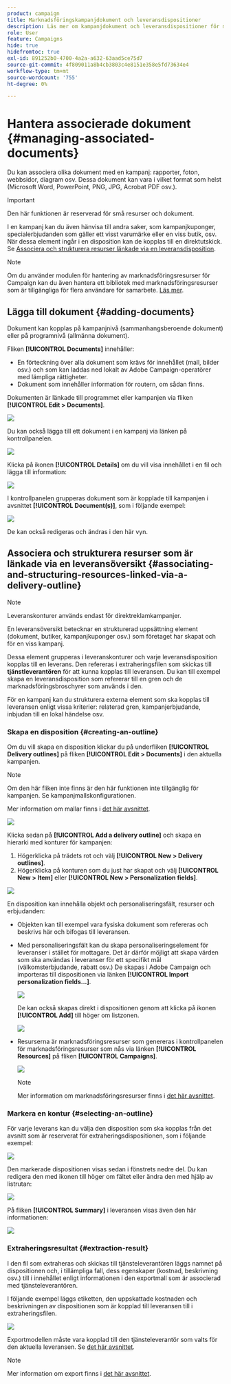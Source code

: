 ```yaml
---
product: campaign
title: Marknadsföringskampanjdokument och leveransdispositioner
description: Läs mer om kampanjdokument och leveransdispositioner för marknadsföring
role: User
feature: Campaigns
hide: true
hidefromtoc: true
exl-id: 891252b0-4700-4a2a-a632-63aad5ce75d7
source-git-commit: 4f809011a8b4cb3803c4e8151e358e5fd73634e4
workflow-type: tm+mt
source-wordcount: '755'
ht-degree: 0%

---
```


# Hantera associerade dokument {#managing-associated-documents}

Du kan associera olika dokument med en kampanj: rapporter, foton, webbsidor, diagram osv. Dessa dokument kan vara i vilket format som helst (Microsoft Word, PowerPoint, PNG, JPG, Acrobat PDF osv.).

>[!IMPORTANT]
>
>Den här funktionen är reserverad för små resurser och dokument.

I en kampanj kan du även hänvisa till andra saker, som kampanjkuponger, specialerbjudanden som gäller ett visst varumärke eller en viss butik, osv. När dessa element ingår i en disposition kan de kopplas till en direktutskick. Se [Associera och strukturera resurser länkade via en leveransdisposition](#associating-and-structuring-resources-linked-via-a-delivery-outline).

>[!NOTE]
>
>Om du använder modulen för hantering av marknadsföringsresurser för Campaign kan du även hantera ett bibliotek med marknadsföringsresurser som är tillgängliga för flera användare för samarbete. [Läs mer](../../mrm/using/managing-marketing-resources.md).

## Lägga till dokument {#adding-documents}

Dokument kan kopplas på kampanjnivå (sammanhangsberoende dokument) eller på programnivå (allmänna dokument).

Fliken **[!UICONTROL Documents]** innehåller:

* En förteckning över alla dokument som krävs för innehållet (mall, bilder osv.) och som kan laddas ned lokalt av Adobe Campaign-operatörer med lämpliga rättigheter.
* Dokument som innehåller information för routern, om sådan finns.

Dokumenten är länkade till programmet eller kampanjen via fliken **[!UICONTROL Edit > Documents]**.

![](assets/s_ncs_user_op_add_document.png)

Du kan också lägga till ett dokument i en kampanj via länken på kontrollpanelen.

![](assets/add_a_document_in_op.png)

Klicka på ikonen **[!UICONTROL Details]** om du vill visa innehållet i en fil och lägga till information:

![](assets/s_ncs_user_op_add_document_details.png)

I kontrollpanelen grupperas dokument som är kopplade till kampanjen i avsnittet **[!UICONTROL Document(s)]**, som i följande exempel:

![](assets/s_ncs_user_op_edit_document.png)

De kan också redigeras och ändras i den här vyn.

## Associera och strukturera resurser som är länkade via en leveransöversikt {#associating-and-structuring-resources-linked-via-a-delivery-outline}

>[!NOTE]
>
>Leveranskonturer används endast för direktreklamkampanjer.

En leveransöversikt betecknar en strukturerad uppsättning element (dokument, butiker, kampanjkuponger osv.) som företaget har skapat och för en viss kampanj.

Dessa element grupperas i leveranskonturer och varje leveransdisposition kopplas till en leverans. Den refereras i extraheringsfilen som skickas till **tjänstleverantören** för att kunna kopplas till leveransen. Du kan till exempel skapa en leveransdisposition som refererar till en gren och de marknadsföringsbroschyrer som används i den.

För en kampanj kan du strukturera externa element som ska kopplas till leveransen enligt vissa kriterier: relaterad gren, kampanjerbjudande, inbjudan till en lokal händelse osv.

### Skapa en disposition {#creating-an-outline}

Om du vill skapa en disposition klickar du på underfliken **[!UICONTROL Delivery outlines]** på fliken **[!UICONTROL Edit > Documents]** i den aktuella kampanjen.

>[!NOTE]
>
>Om den här fliken inte finns är den här funktionen inte tillgänglig för kampanjen. Se kampanjmallskonfigurationen.
>   
>Mer information om mallar finns i [det här avsnittet](../../campaign/using/marketing-campaign-templates.md#campaign-templates).

![](assets/s_ncs_user_op_composition_link.png)

Klicka sedan på **[!UICONTROL Add a delivery outline]** och skapa en hierarki med konturer för kampanjen:

1. Högerklicka på trädets rot och välj **[!UICONTROL New > Delivery outlines]**.
1. Högerklicka på konturen som du just har skapat och välj **[!UICONTROL New > Item]** eller **[!UICONTROL New > Personalization fields]**.

![](assets/s_ncs_user_op_add_composition.png)

En disposition kan innehålla objekt och personaliseringsfält, resurser och erbjudanden:

* Objekten kan till exempel vara fysiska dokument som refereras och beskrivs här och bifogas till leveransen.
* Med personaliseringsfält kan du skapa personaliseringselement för leveranser i stället för mottagare. Det är därför möjligt att skapa värden som ska användas i leveranser för ett specifikt mål (välkomsterbjudande, rabatt osv.) De skapas i Adobe Campaign och importeras till dispositionen via länken **[!UICONTROL Import personalization fields...]**.

  ![](assets/s_ncs_user_op_add_composition_field.png)

  De kan också skapas direkt i dispositionen genom att klicka på ikonen **[!UICONTROL Add]** till höger om listzonen.

  ![](assets/s_ncs_user_op_add_composition_field_button.png)

* Resurserna är marknadsföringsresurser som genereras i kontrollpanelen för marknadsföringsresurser som nås via länken **[!UICONTROL Resources]** på fliken **[!UICONTROL Campaigns]**.

  ![](assets/s_ncs_user_mkg_resource_ovv.png)

  >[!NOTE]
  >
  >Mer information om marknadsföringsresurser finns i [det här avsnittet](../../mrm/using/managing-marketing-resources.md).

### Markera en kontur {#selecting-an-outline}

För varje leverans kan du välja den disposition som ska kopplas från det avsnitt som är reserverat för extraheringsdispositionen, som i följande exempel:

![](assets/s_ncs_user_op_select_composition.png)

Den markerade dispositionen visas sedan i fönstrets nedre del. Du kan redigera den med ikonen till höger om fältet eller ändra den med hjälp av listrutan:

![](assets/s_ncs_user_op_select_composition_b.png)

På fliken **[!UICONTROL Summary]** i leveransen visas även den här informationen:

![](assets/s_ncs_user_op_select_composition_c.png)

### Extraheringsresultat {#extraction-result}

I den fil som extraheras och skickas till tjänsteleverantören läggs namnet på dispositionen och, i tillämpliga fall, dess egenskaper (kostnad, beskrivning osv.) till i innehållet enligt informationen i den exportmall som är associerad med tjänsteleverantören.

I följande exempel läggs etiketten, den uppskattade kostnaden och beskrivningen av dispositionen som är kopplad till leveransen till i extraheringsfilen.

![](assets/s_ncs_user_op_composition_in_export_template.png)

Exportmodellen måste vara kopplad till den tjänsteleverantör som valts för den aktuella leveransen. Se [det här avsnittet](../../campaign/using/providers-stocks-and-budgets.md#creating-service-providers-and-their-cost-structures).

>[!NOTE]
>
>Mer information om export finns i [det här avsnittet](../../platform/using/get-started-data-import-export.md).

